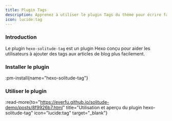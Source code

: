 ```yaml
---
title: Plugin Tags
description: Apprenez à utiliser le plugin Tags du thème pour écrire facilement des articles de blog.
icon: lucide:tag
---
```


### Introduction

Le plugin `hexo-solitude-tag` est un plugin Hexo conçu pour aider les utilisateurs à ajouter des tags aux articles de blog plus facilement.

### Installer le plugin

:pm-install{name="hexo-solitude-tag"}

### Utiliser le plugin

:read-more{to="https://everfu.github.io/solitude-demo/posts/8f9926b7.html" title="Utilisation et aperçu du plugin hexo-solitude-tag" icon="lucide:tag" target="_blank"}